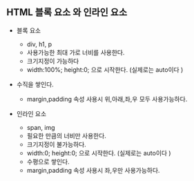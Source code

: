 ## HTML 블록 요소 와 인라인 요소

- 블록 요소
  - div, h1, p
  - 사용가능한 최대 가로 너비를 사용한다. 
  - 크기지정이 가능하다
  - width:100%; height:0; 으로 시작한다. (실제로는 auto이다 )
- 수직을 쌓인다.
  - margin,padding 속성 사용시 위,아래,좌,우 모두 사용가능하다.
  
- 인라인 요소
  - span, img
  - 필요한 만큼의 너비만 사용한다.
  - 크기지정이 불가능하다.
  - width:0; height:0; 으로 시작한다. (실제로는 auto이다 )
  - 수평으로 쌓인다.
  - margin,padding 속성 사용시 좌,우만 사용가능하다.